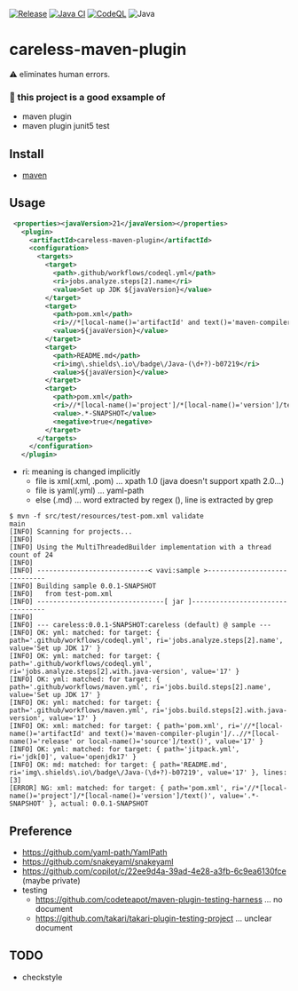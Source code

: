 [![Release](https://jitpack.io/v/umjammer/careless-maven-plugin.svg)](https://jitpack.io/#umjammer/careless-maven-plugin)
[![Java CI](https://github.com/umjammer/careless-maven-plugin/actions/workflows/maven.yml/badge.svg)](https://github.com/umjammer/careless-maven-plugin/actions/workflows/maven.yml)
[![CodeQL](https://github.com/umjammer/careless-maven-plugin/actions/workflows/codeql.yml/badge.svg)](https://github.com/umjammer/careless-maven-plugin/actions/workflows/codeql.yml)
![Java](https://img.shields.io/badge/Java-17-b07219)

# careless-maven-plugin

 ⚠️ eliminates human errors.

### 🐣️ this project is a good exsample of

 * maven plugin
 * maven plugin junit5 test

## Install

 * [maven](https://jitpack.io/#umjammer/careless-maven-plugin)

## Usage

```xml
 <properties><javaVersion>21</javaVersion></properties>
   <plugin>
     <artifactId>careless-maven-plugin</artifactId>
     <configuration>
       <targets>
         <target>
           <path>.github/workflows/codeql.yml</path>
           <ri>jobs.analyze.steps[2].name</ri>
           <value>Set up JDK ${javaVersion}</value>
         </target>
         <target>
           <path>pom.xml</path>
           <ri>//*[local-name()='artifactId' and text()='maven-compiler-plugin']/..//*[local-name()='release' or local-name()='source']/text()</ri>
           <value>${javaVersion}</value>
         </target>
         <target>
           <path>README.md</path>
           <ri>img\.shields\.io\/badge\/Java-(\d+?)-b07219</ri>
           <value>${javaVersion}</value>
         </target>
         <target>
           <path>pom.xml</path>
           <ri>//*[local-name()='project']/*[local-name()='version']/text()</ri>
           <value>.*-SNAPSHOT</value>
           <negative>true</negative>
         </target>
       </targets>
     </configuration>
   </plugin>
```

 * ri: meaning is changed implicitly
   * file is xml(.xml, .pom) ... xpath 1.0 (java doesn't support xpath 2.0...)
   * file is yaml(.yml) ... yaml-path
   * else (.md) ... word extracted by regex (), line is extracted by grep

```shell
$ mvn -f src/test/resources/test-pom.xml validate                                                                                                                                                                main
[INFO] Scanning for projects...
[INFO] 
[INFO] Using the MultiThreadedBuilder implementation with a thread count of 24
[INFO] 
[INFO] ----------------------------< vavi:sample >-----------------------------
[INFO] Building sample 0.0.1-SNAPSHOT
[INFO]   from test-pom.xml
[INFO] --------------------------------[ jar ]---------------------------------
[INFO] 
[INFO] --- careless:0.0.1-SNAPSHOT:careless (default) @ sample ---
[INFO] OK: yml: matched: for target: { path='.github/workflows/codeql.yml', ri='jobs.analyze.steps[2].name', value='Set up JDK 17' }
[INFO] OK: yml: matched: for target: { path='.github/workflows/codeql.yml', ri='jobs.analyze.steps[2].with.java-version', value='17' }
[INFO] OK: yml: matched: for target: { path='.github/workflows/maven.yml', ri='jobs.build.steps[2].name', value='Set up JDK 17' }
[INFO] OK: yml: matched: for target: { path='.github/workflows/maven.yml', ri='jobs.build.steps[2].with.java-version', value='17' }
[INFO] OK: xml: matched: for target: { path='pom.xml', ri='//*[local-name()='artifactId' and text()='maven-compiler-plugin']/..//*[local-name()='release' or local-name()='source']/text()', value='17' }
[INFO] OK: yml: matched: for target: { path='jitpack.yml', ri='jdk[0]', value='openjdk17' }
[INFO] OK: md: matched: for target: { path='README.md', ri='img\.shields\.io\/badge\/Java-(\d+?)-b07219', value='17' }, lines: [3]
[ERROR] NG: xml: matched: for target: { path='pom.xml', ri='//*[local-name()='project']/*[local-name()='version']/text()', value='.*-SNAPSHOT' }, actual: 0.0.1-SNAPSHOT
```
## Preference

 * https://github.com/yaml-path/YamlPath
 * https://github.com/snakeyaml/snakeyaml
 * https://github.com/copilot/c/22ee9d4a-39ad-4e28-a3fb-6c9ea6130fce (maybe private)
 * testing
   * https://github.com/codeteapot/maven-plugin-testing-harness ... no document
   * https://github.com/takari/takari-plugin-testing-project ... unclear document

## TODO

 * checkstyle

